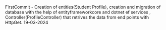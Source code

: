 FirstCommit - Creation of entities(Student Profile), creation and migration of database with the help of entityframeworkcore and dotnet ef services , Controller(ProfileController) that retrives the data from end points with HttpGet. 19-03-2024
